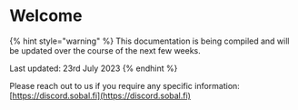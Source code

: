 # Welcome

{% hint style="warning" %}
This documentation is being compiled and will be updated over the course of the next few weeks.

Last updated: 23rd July 2023
{% endhint %}

Please reach out to us if you require any specific information: [https://discord.sobal.fi](https://discord.sobal.fi)
